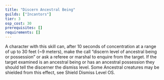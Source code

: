 ```yaml
---
title: "Discern Ancestral Being"
guilds: ["Incantors"]
tier: 3
osp_cost: 30
prerequisites: []
requirements: []
---
```

A character with this skill can, after 10 seconds of concentration at a range of up to 30 feet (~9 meters), make the call “discern level of ancestral being or possession” or ask a referee or marshal to enquire from the target. If the target examined is an ancestral being or has an ancestral possession they should tell the discerner the dismiss level. Some Ancestral creatures may be shielded from this effect, see Shield Dismiss Level OS.